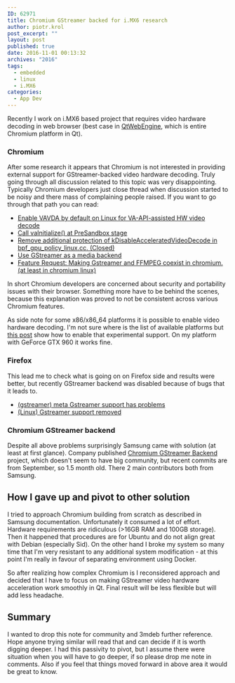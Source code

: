 ```yaml
---
ID: 62971
title: Chromium GStreamer backed for i.MX6 research
author: piotr.krol
post_excerpt: ""
layout: post
published: true
date: 2016-11-01 00:13:32
archives: "2016"
tags:
  - embedded
  - linux
  - i.MX6
categories:
  - App Dev
---
```


Recently I work on i.MX6 based project that requires video hardware decoding in
web browser (best case in [QtWebEngine](https://wiki.qt.io/QtWebEngine), which
is entire Chromium platform in Qt).

### Chromium

After some research it appears that Chromium is not interested in providing
external support for GStreamer-backed video hardware decoding. Truly going
through all discussion related to this topic was very disappointing. Typically
Chromium developers just close thread when discussion started to be noisy and
there mass of complaining people raised. If you want to go through that path you
can read:

- [Enable VAVDA by default on Linux for VA-API-assisted HW video decode](https://bugs.chromium.org/p/chromium/issues/detail?id=137247)
- [Call vaInitialize() at PreSandbox stage](https://codereview.chromium.org/15955009/)
- [Remove additional protection of kDisableAcceleratedVideoDecode in bpf_gpu_policy_linux.cc. (Closed)](https://codereview.chromium.org/176883018/)
- [Use GStreamer as a media backend](https://bugs.chromium.org/p/chromium/issues/detail?id=32861)
- [Feature Request: Making Gstreamer and FFMPEG coexist in chromium.(at least in chromium linux)](https://groups.google.com/a/chromium.org/forum/#!topic/chromium-dev/fV_v6fH8nwE)

In short Chromium developers are concerned about security and portability issues
with their browser. Something more have to be behind the scenes, because this
explanation was proved to not be consistent across various Chromium features.

As side note for some x86/x86_64 platforms it is possible to enable video
hardware decoding. I'm not sure where is the list of available platforms but
[this post](http://www.webupd8.org/2014/01/enable-hardware-acceleration-in-chrome.html)
show how to enable that experimental support. On my platform with GeForce GTX
960 it works fine.

### Firefox

This lead me to check what is going on on Firefox side and results were better,
but recently GStreamer backend was disabled because of bugs that it leads to.

- [(gstreamer) meta Gstreamer support has problems](https://bugzilla.mozilla.org/show_bug.cgi?id=GStreamer)
- [(Linux) Gstreamer support removed](http://forums.mozillazine.org/viewtopic.php?f=7&t=3003683)

### Chromium GStreamer backend

Despite all above problems surprisingly Samsung came with solution (at least at
first glance). Company published
[Chromium GStreamer Backend](https://github.com/Samsung/ChromiumGStreamerBackend)
project, which doesn't seem to have big community, but recent commits are from
September, so 1.5 month old. There 2 main contributors both from Samsung.

## How I gave up and pivot to other solution

I tried to approach Chromium building from scratch as described in Samsung
documentation. Unfortunately it consumed a lot of effort. Hardware requirements
are ridiculous (>16GB RAM and 100GB storage). Then it happened that procedures
are for Ubuntu and do not align great with Debian (especially Sid). On the other
hand I broke my system so many time that I'm very resistant to any additional
system modification - at this point I'm really in favour of separating
environment using Docker.

So after realizing how complex Chromium is I reconsidered approach and decided
that I have to focus on making GStreamer video hardware acceleration work
smoothly in Qt. Final result will be less flexible but will add less headache.

## Summary

I wanted to drop this note for community and 3mdeb further reference. Hope
anyone trying similar will read that and can decide if it is worth digging
deeper. I had this passivity to pivot, but I assume there were situation when
you will have to go deeper, if so please drop me note in comments. Also if you
feel that things moved forward in above area it would be great to know.
